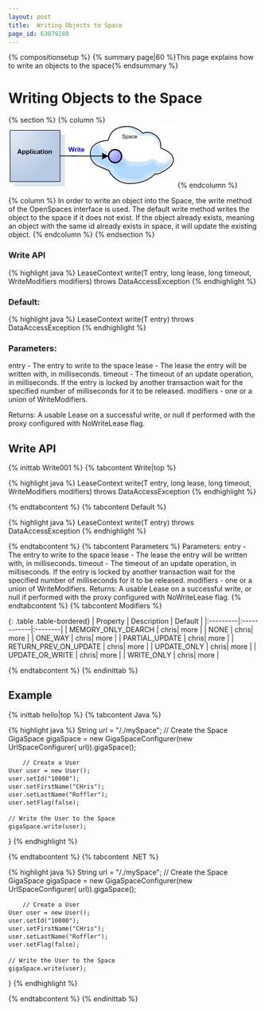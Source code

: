 ```yaml
---
layout: post
title:  Writing Objects to Space
page_id: 63079280
---
```


{% compositionsetup %}
{% summary page|60 %}This page explains how to write an objects to the space{% endsummary %}

# Writing Objects to the Space

{% section %}
{% column %}
![POJO_write.jpg](/attachment_files/POJO_write.jpg)
{% endcolumn %}

{% column %}
In order to write an object into the Space, the write method of the OpenSpaces interface is used. The default write method writes the object to the space if it does not exist. If the object already exists, meaning an object with the same id already exists in space, it will update the existing object.
{% endcolumn %}
{% endsection %}

### Write API

{% highlight java %}
<T> LeaseContext<T> write(T entry,
                          long lease,
                          long timeout,
                          WriteModifiers modifiers)
                      throws DataAccessException
{% endhighlight %}

### Default:

{% highlight java %}
 <T> LeaseContext<T> write(T entry) throws DataAccessException
{% endhighlight %}

### Parameters:

entry - The entry to write to the space
lease - The lease the entry will be written with, in milliseconds.
timeout - The timeout of an update operation, in milliseconds. If the entry is locked by another transaction wait for the specified number of milliseconds for it to be released.
modifiers - one or a union of WriteModifiers.

Returns:
A usable Lease on a successful write, or null if performed with the proxy configured with NoWriteLease flag.

## Write API

{% inittab Write001 %}
{% tabcontent Write|top %}

{% highlight java %}
<T> LeaseContext<T> write(T entry,
                          long lease,
                          long timeout,
                          WriteModifiers modifiers)
                      throws DataAccessException
{% endhighlight %}

{% endtabcontent %}
{% tabcontent Default %}

{% highlight java %}
<T> LeaseContext<T> write(T entry) throws DataAccessException
{% endhighlight %}

{% endtabcontent %}
{% tabcontent Parameters %}
Parameters:
entry - The entry to write to the space
lease - The lease the entry will be written with, in milliseconds.
timeout - The timeout of an update operation, in milliseconds. If the entry is locked by another
          transaction wait for the specified number of milliseconds for it to be released.
modifiers - one or a union of WriteModifiers.
Returns:
A usable Lease on a successful write, or null if performed with the proxy configured with NoWriteLease flag.
{% endtabcontent %}
{% tabcontent Modifiers %}

{: .table .table-bordered}
| Property | Description | Default |
|:---------|:------------|:--------|
| MEMORY\_ONLY\_DEARCH | chris| more |
| NONE | chris| more |
| ONE\_WAY | chris| more |
| PARTIAL\_UPDATE | chris| more |
| RETURN\_PREV\_ON\_UPDATE | chris| more |
| UPDATE\_ONLY | chris| more |
| UPDATE\_OR\_WRITE | chris| more |
| WRITE\_ONLY | chris| more |

{% endtabcontent %}
{% endinittab %}

## Example

{% inittab hello|top %}
{% tabcontent Java %}

{% highlight java %}
        String url = "/./mySpace";
        // Create the Space
        GigaSpace gigaSpace = new GigaSpaceConfigurer(new UrlSpaceConfigurer(
				url)).gigaSpace();

        // Create a User
	User user = new User();
	user.setId("10000");
	user.setFirstName("CHris");
	user.setLastName("Roffler");
	user.setFlag(false);

	// Write the User to the Space
	gigaSpace.write(user);
}
{% endhighlight %}

{% endtabcontent %}
{% tabcontent .NET %}

{% highlight java %}
        String url = "/./mySpace";
        // Create the Space
        GigaSpace gigaSpace = new GigaSpaceConfigurer(new UrlSpaceConfigurer(
				url)).gigaSpace();

        // Create a User
	User user = new User();
	user.setId("10000");
	user.setFirstName("CHris");
	user.setLastName("Roffler");
	user.setFlag(false);

	// Write the User to the Space
	gigaSpace.write(user);
}
{% endhighlight %}

{% endtabcontent %}
{% endinittab %}

